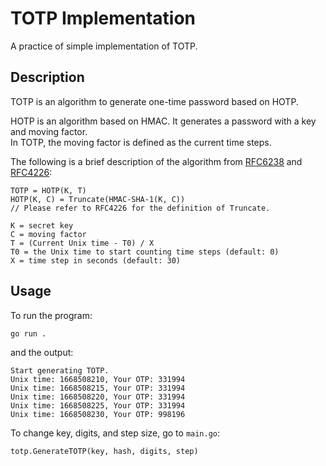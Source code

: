# TOTP Implementation

A practice of simple implementation of TOTP.

## Description
TOTP is an algorithm to generate one-time password based on HOTP.

HOTP is an algorithm based on HMAC. It generates a password with a key and moving factor.<br>In TOTP, the moving factor is defined as the current time steps.

The following is a brief description of the algorithm from [RFC6238](https://datatracker.ietf.org/doc/html/rfc6238#section-4.2) and [RFC4226](https://datatracker.ietf.org/doc/html/rfc4226#section-5.2):
```
TOTP = HOTP(K, T)
HOTP(K, C) = Truncate(HMAC-SHA-1(K, C))
// Please refer to RFC4226 for the definition of Truncate.

K = secret key
C = moving factor
T = (Current Unix time - T0) / X
T0 = the Unix time to start counting time steps (default: 0)
X = time step in seconds (default: 30)
```

## Usage
To run the program:
```
go run .
```
and the output:
```
Start generating TOTP.
Unix time: 1668508210, Your OTP: 331994
Unix time: 1668508215, Your OTP: 331994
Unix time: 1668508220, Your OTP: 331994
Unix time: 1668508225, Your OTP: 331994
Unix time: 1668508230, Your OTP: 998196
```
To change key, digits, and step size, go to `main.go`:
```
totp.GenerateTOTP(key, hash, digits, step)
```
